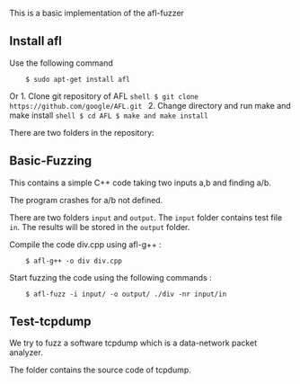 This is a basic implementation of the afl-fuzzer

## Install afl
Use the following command
```shell
    $ sudo apt-get install afl
```
Or
    1. Clone git repository of AFL
    ```shell
        $ git clone https://github.com/google/AFL.git
    ```
    2. Change directory and run make and make install
    ```shell
        $ cd AFL
        $ make and make install
    ```

There are two folders in the repository:

## Basic-Fuzzing

This contains a simple C++ code taking two inputs a,b and finding a/b.

The program crashes for a/b not defined.

There are two folders `input` and `output`. The `input` folder contains test file `in`.
The results will be stored in the `output` folder.

Compile the code div.cpp using afl-g++ : 
```shell
    $ afl-g++ -o div div.cpp
```
Start fuzzing the code using the following commands :
```shell
    $ afl-fuzz -i input/ -o output/ ./div -nr input/in
```
## Test-tcpdump

We try to fuzz a software tcpdump which is a data-network packet analyzer.

The folder contains the source code of tcpdump.

